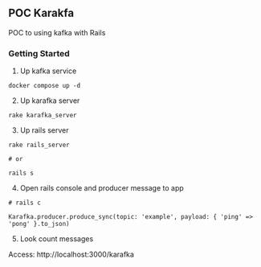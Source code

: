 ## POC Karakfa

POC to using kafka with Rails

### Getting Started

1. Up kafka service

```
docker compose up -d
```

2. Up karafka server

```
rake karafka_server
```

3. Up rails server

```
rake rails_server

# or

rails s
```

4. Open rails console and producer message to app

```
# rails c

Karafka.producer.produce_sync(topic: 'example', payload: { 'ping' => 'pong' }.to_json)
```

5. Look count messages

Access: http://localhost:3000/karafka
